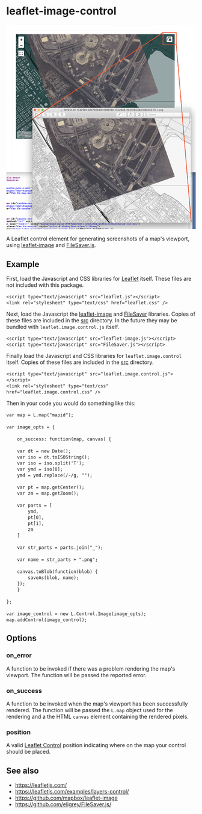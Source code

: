# leaflet-image-control

![](docs/images/example-map.png)

A Leaflet control element for generating screenshots of a map's viewport, using [leaflet-image](https://github.com/mapbox/leaflet-image) and [FileSaver.js](https://github.com/eligrey/FileSaver.js/).

## Example

First, load the Javascript and CSS libraries for [Leaflet](https://leafletjs.com/download.html) itself. These files are not included with this package.

```
<script type="text/javascript" src="leaflet.js"></script>
<link rel="stylesheet" type="text/css" href="leaflet.css" />
```

Next, load the Javascript the [leaflet-image](https://github.com/mapbox/leaflet-image) and [FileSaver](https://github.com/eligrey/FileSaver.js/) libraries. Copies of these files are included in the [src](src) directory. In the future they may be bundled with `leaflet.image.control.js` itself.

```
<script type="text/javascript" src="leaflet-image.js"></script>
<script type="text/javascript" src="FileSaver.js"></script>
```

Finally load the Javascript and CSS libraries for `leaflet.image.control` itself. Copies of these files are included in the [src](src) directory.

```
<script type="text/javascript" src="leaflet.image.control.js"></script>
<link rel="stylesheet" type="text/css" href="leaflet.image.control.css" />
```

Then in your code you would do something like this:

```
var map = L.map("mapid");

var image_opts = {
	    
    on_success: function(map, canvas) {
		
	var dt = new Date();
	var iso = dt.toISOString();
	var iso = iso.split('T');
	var ymd = iso[0];
	ymd = ymd.replace(/-/g, "");
		
	var pt = map.getCenter();
	var zm = map.getZoom();		
		
	var parts = [
	    ymd,
	    pt[0],
	    pt[1],
	    zm
	]
	
	var str_parts = parts.join("_");

	var name = str_parts + ".png";

	canvas.toBlob(function(blob) {
	    saveAs(blob, name);
	});
    }
    
};
	
var image_control = new L.Control.Image(image_opts);
map.addControl(image_control);
```

## Options

### on_error

A function to be invoked if there was a problem rendering the map's viewport. The function will be passed the reported error.

### on_success

A function to be invoked when the map's viewport has been successfully rendered. The function will be passed the `L.map` object used for the rendering and a the HTML `canvas` element containing the rendered pixels.

### position

A valid [Leaflet Control](https://leafletjs.com/reference-1.6.0.html#control) position indicating where on the map your control should be placed.

## See also

* https://leafletjs.com/
* https://leafletjs.com/examples/layers-control/
* https://github.com/mapbox/leaflet-image
* https://github.com/eligrey/FileSaver.js/